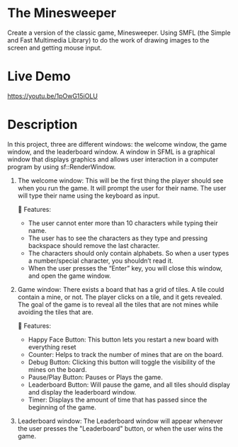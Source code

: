 # The Minesweeper
Create a version of the classic game, Minesweeper. Using SMFL (the Simple and Fast Multimedia Library) to do the work of drawing images to the screen and getting mouse input.

# Live Demo
https://youtu.be/1pOwG15iOLU

# Description
In this project, three are different windows: the welcome window, the game window, and the leaderboard window. A window in SFML is a graphical window that displays graphics and allows user interaction in a computer program by using sf::RenderWindow.

  1. The welcome window:
  This will be the first thing the player should see when you run the game. It will prompt the user for their name. The user will type their name using the keyboard as input.
    
     📌 Features:
      - The user cannot enter more than 10 characters while typing their name.
      - The user has to see the characters as they type and pressing backspace should remove the last character.
      - The characters should only contain alphabets. So when a user types a number/special character, you shouldn’t read it.
      - When the user presses the “Enter” key, you will close this window, and open the game window.

        
  2. Game window:
  There exists a board that has a grid of tiles. A tile could contain a mine, or not. The player clicks on a tile, and it gets revealed. The goal of the game is to reveal all the tiles that are not mines while avoiding the tiles that are.

     📌 Features:
     - Happy Face Button: This button lets you restart a new board with everything reset
     - Counter: Helps to track the number of mines that are on the board.
     - Debug Button: Clicking this button will toggle the visibility of the mines on the board.
     - Pause/Play Button: Pauses or Plays the game.
     -  Leaderboard Button: Will pause the game, and all tiles should display and display the leaderboard window.
     -  Timer: Displays the amount of time that has passed since the beginning of the game.

  3. Leaderboard window:
  The Leaderboard window will appear whenever the user presses the "Leaderboard" button, or when the user wins the game.

